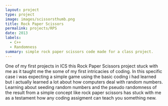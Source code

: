 ```yaml
---
layout: project
type: project
image: images/scissorsthumb.png
title: Rock Paper Scissors
permalink: projects/RPS
date: 2013
labels:
  - C++
  - Randomness
summary: simple rock paper scissors code made for a class project.
---
```


One of my first projects in ICS this Rock Paper Scissors project stuck with me as it taught me
the some of my first intricacies of coding. In this specific case i was expecting a simple
game using the basic coding i had learned but i actually learned a lot about how computers
deal with random numbers. Learning about seeding random numbers and the pseudo randomness
of the result from a simple concept like rock paper scissors has stuck with me as a
testament how any coding assigment can teach you something new.

